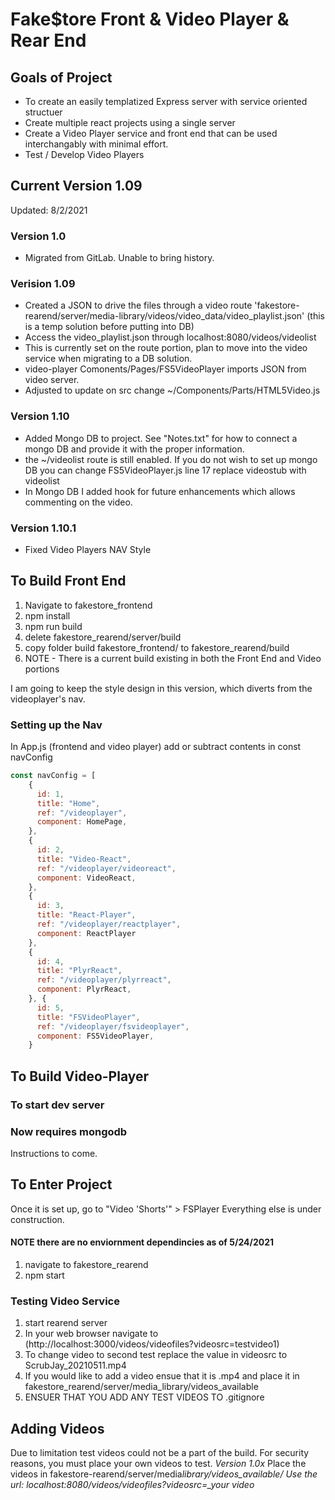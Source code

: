 # Fake$tore Front & Video Player & Rear End

## Goals of Project

- To create an easily templatized Express server with service oriented structuer
- Create multiple react projects using a single server
- Create a Video Player service and front end that can be used interchangably with minimal effort.
- Test / Develop Video Players

## Current Version 1.09

Updated: 8/2/2021

### Version 1.0

- Migrated from GitLab. Unable to bring history.

### Verision 1.09

- Created a JSON to drive the files through a video route 'fakestore-rearend/server/media-library/videos/video_data/video_playlist.json' (this is a temp solution before putting into DB)
- Access the video_playlist.json through localhost:8080/videos/videolist
- This is currently set on the route portion, plan to move into the video service when migrating to a DB solution.
- video-player Comonents/Pages/FS5VideoPlayer imports JSON from video server.
- Adjusted to update on src change ~/Components/Parts/HTML5Video.js

### Version 1.10
- Added Mongo DB to project. See "Notes.txt" for how to connect a mongo DB and provide it with the proper information. 
- the ~/videolist route is still enabled. If you do not wish to set up mongo DB you can change FS5VideoPlayer.js line 17 replace videostub with videolist
- In Mongo DB I added hook for future enhancements which allows commenting on the video. 

### Version 1.10.1
- Fixed Video Players NAV Style


## To Build Front End

1. Navigate to fakestore_frontend
1. npm install
1. npm run build
1. delete fakestore_rearend/server/build
1. copy folder build fakestore_frontend/ to fakestore_rearend/build
1. NOTE - There is a current build existing in both the Front End and Video portions

I am going to keep the style design in this version, which diverts from the videoplayer's nav.
### Setting up the Nav
In App.js (frontend and video player)
add or subtract contents in const navConfig
``` javascript
const navConfig = [
    {
      id: 1,
      title: "Home",
      ref: "/videoplayer",
      component: HomePage,
    },
    {
      id: 2,
      title: "Video-React",
      ref: "/videoplayer/videoreact",
      component: VideoReact,
    },
    {
      id: 3,
      title: "React-Player",
      ref: "/videoplayer/reactplayer",
      component: ReactPlayer
    },
    {
      id: 4,
      title: "PlyrReact",
      ref: "/videoplayer/plyrreact",
      component: PlyrReact,
    }, {
      id: 5,
      title: "FSVideoPlayer",
      ref: "/videoplayer/fsvideoplayer",
      component: FS5VideoPlayer,
    }

```


## To Build Video-Player

### To start dev server


### Now requires mongodb
Instructions to come. 

## To Enter Project
Once it is set up, go to "Video 'Shorts'" > FSPlayer Everything else is under construction. 
#### **NOTE** there are no enviornment dependincies as of 5/24/2021

1. navigate to fakestore_rearend
1. npm start

### Testing Video Service

1. start rearend server
1. In your web browser navigate to (http://localhost:3000/videos/videofiles?videosrc=testvideo1)
1. To change video to second test replace the value in videosrc to ScrubJay_20210511.mp4
1. If you would like to add a video ensue that it is .mp4 and place it in fakestore_rearend/server/media_library/videos_available
1. ENSUER THAT YOU ADD ANY TEST VIDEOS TO .gitignore

## Adding Videos

Due to limitation test videos could not be a part of the build. For security reasons, you must place your own videos to test.
_Version 1.0x_
Place the videos in fakestore-rearend/server/media*library/videos_available/
Use the url: localhost:8080/videos/videofiles?videosrc=\_your video*
